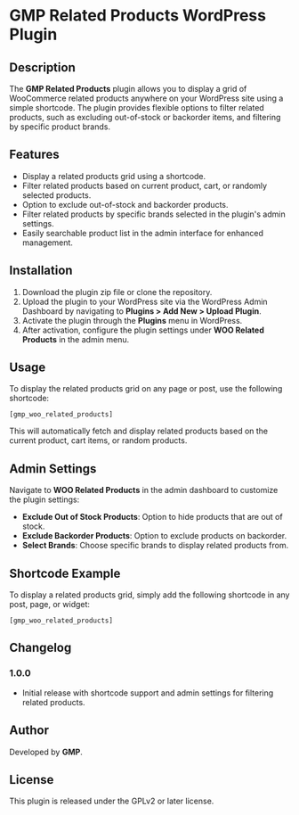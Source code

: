 # GMP Related Products WordPress Plugin

## Description

The **GMP Related Products** plugin allows you to display a grid of WooCommerce related products anywhere on your WordPress site using a simple shortcode. The plugin provides flexible options to filter related products, such as excluding out-of-stock or backorder items, and filtering by specific product brands.

## Features

- Display a related products grid using a shortcode.
- Filter related products based on current product, cart, or randomly selected products.
- Option to exclude out-of-stock and backorder products.
- Filter related products by specific brands selected in the plugin's admin settings.
- Easily searchable product list in the admin interface for enhanced management.

## Installation

1. Download the plugin zip file or clone the repository.
2. Upload the plugin to your WordPress site via the WordPress Admin Dashboard by navigating to **Plugins > Add New > Upload Plugin**.
3. Activate the plugin through the **Plugins** menu in WordPress.
4. After activation, configure the plugin settings under **WOO Related Products** in the admin menu.

## Usage

To display the related products grid on any page or post, use the following shortcode:

```
[gmp_woo_related_products]
```

This will automatically fetch and display related products based on the current product, cart items, or random products.

## Admin Settings

Navigate to **WOO Related Products** in the admin dashboard to customize the plugin settings:

- **Exclude Out of Stock Products**: Option to hide products that are out of stock.
- **Exclude Backorder Products**: Option to exclude products on backorder.
- **Select Brands**: Choose specific brands to display related products from.

## Shortcode Example

To display a related products grid, simply add the following shortcode in any post, page, or widget:

```
[gmp_woo_related_products]
```

## Changelog

### 1.0.0
- Initial release with shortcode support and admin settings for filtering related products.

## Author

Developed by **GMP**.

## License

This plugin is released under the GPLv2 or later license.
